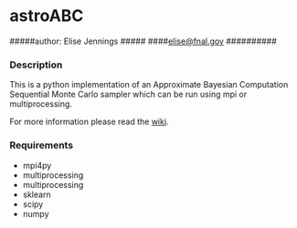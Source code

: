 # astroABC 
#####author: Elise Jennings #####
####elise@fnal.gov ##########


### Description ###

This is a python implementation of an Approximate Bayesian Computation Sequential Monte Carlo sampler
which can be run using mpi or multiprocessing.

For more information please read the [wiki](https://bitbucket.org/elisejennings/astroabc_mpi/wiki/Home).

### Requirements ###

* mpi4py
* multiprocessing
* multiprocessing
* sklearn
* scipy
* numpy